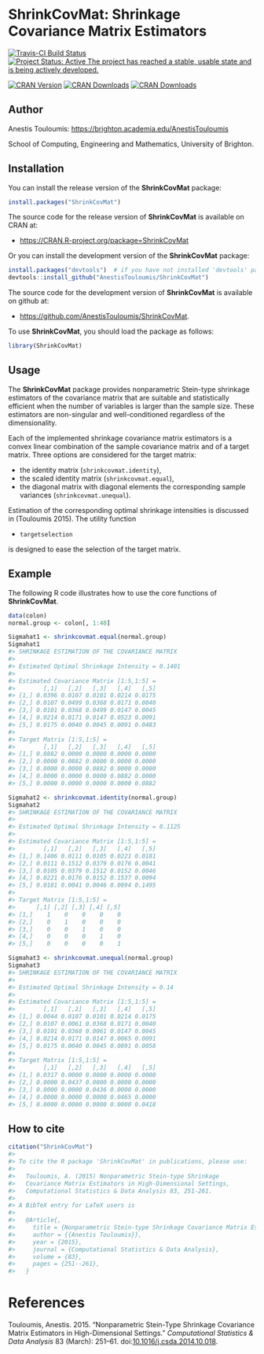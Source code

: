 <!-- README.md is generated from README.Rmd. Please edit that file -->
ShrinkCovMat: Shrinkage Covariance Matrix Estimators
====================================================

[![Travis-CI Build Status](https://travis-ci.org/AnestisTouloumis/ShrinkCovMat.svg?branch=master)](https://travis-ci.org/AnestisTouloumis/ShrinkCovMat) [![Project Status: Active The project has reached a stable, usable state and is being actively developed.](http://www.repostatus.org/badges/latest/active.svg)](http://www.repostatus.org/#active)

[![CRAN Version](http://www.r-pkg.org/badges/version/ShrinkCovMat?color=blue)](https://CRAN.R-project.org/package=ShrinkCovMat) [![CRAN Downloads](http://cranlogs.r-pkg.org/badges/grand-total/ShrinkCovMat?color=blue)](http://cranlogs.r-pkg.org/badges/grand-total/ShrinkCovMat) [![CRAN Downloads](http://cranlogs.r-pkg.org/badges/ShrinkCovMat)](https://CRAN.R-project.org/package=ShrinkCovMat)

Author
------

Anestis Touloumis: <https://brighton.academia.edu/AnestisTouloumis>

School of Computing, Engineering and Mathematics, University of Brighton.

Installation
------------

You can install the release version of the **ShrinkCovMat** package:

``` r
install.packages("ShrinkCovMat")
```

The source code for the release version of **ShrinkCovMat** is available on CRAN at:

-   <https://CRAN.R-project.org/package=ShrinkCovMat>

Or you can install the development version of the **ShrinkCovMat** package:

``` r
install.packages("devtools")  # if you have not installed 'devtools' package
devtools::install_github("AnestisTouloumis/ShrinkCovMat")
```

The source code for the development version of **ShrinkCovMat** is available on github at:

-   <https://github.com/AnestisTouloumis/ShrinkCovMat>.

To use **ShrinkCovMat**, you should load the package as follows:

``` r
library(ShrinkCovMat)
```

Usage
-----

The **ShrinkCovMat** package provides nonparametric Stein-type shrinkage estimators of the covariance matrix that are suitable and statistically efficient when the number of variables is larger than the sample size. These estimators are non-singular and well-conditioned regardless of the dimensionality.

Each of the implemented shrinkage covariance matrix estimators is a convex linear combination of the sample covariance matrix and of a target matrix. Three options are considered for the target matrix:

-   the identity matrix (`shrinkcovmat.identity`),
-   the scaled identity matrix (`shrinkcovmat.equal`),
-   the diagonal matrix with diagonal elements the corresponding sample variances (`shrinkcovmat.unequal`).

Estimation of the corresponding optimal shrinkage intensities is discussed in (Touloumis 2015). The utility function

-   `targetselection`

is designed to ease the selection of the target matrix.

Example
-------

The following R code illustrates how to use the core functions of **ShrinkCovMat**.

``` r
data(colon)
normal.group <- colon[, 1:40]

Sigmahat1 <- shrinkcovmat.equal(normal.group)
Sigmahat1
#> SHRINKAGE ESTIMATION OF THE COVARIANCE MATRIX 
#> 
#> Estimated Optimal Shrinkage Intensity = 0.1401 
#> 
#> Estimated Covariance Matrix [1:5,1:5] =
#>        [,1]   [,2]   [,3]   [,4]   [,5]
#> [1,] 0.0396 0.0107 0.0101 0.0214 0.0175
#> [2,] 0.0107 0.0499 0.0368 0.0171 0.0040
#> [3,] 0.0101 0.0368 0.0499 0.0147 0.0045
#> [4,] 0.0214 0.0171 0.0147 0.0523 0.0091
#> [5,] 0.0175 0.0040 0.0045 0.0091 0.0483
#> 
#> Target Matrix [1:5,1:5] =
#>        [,1]   [,2]   [,3]   [,4]   [,5]
#> [1,] 0.0882 0.0000 0.0000 0.0000 0.0000
#> [2,] 0.0000 0.0882 0.0000 0.0000 0.0000
#> [3,] 0.0000 0.0000 0.0882 0.0000 0.0000
#> [4,] 0.0000 0.0000 0.0000 0.0882 0.0000
#> [5,] 0.0000 0.0000 0.0000 0.0000 0.0882

Sigmahat2 <- shrinkcovmat.identity(normal.group)
Sigmahat2
#> SHRINKAGE ESTIMATION OF THE COVARIANCE MATRIX 
#> 
#> Estimated Optimal Shrinkage Intensity = 0.1125 
#> 
#> Estimated Covariance Matrix [1:5,1:5] =
#>        [,1]   [,2]   [,3]   [,4]   [,5]
#> [1,] 0.1406 0.0111 0.0105 0.0221 0.0181
#> [2,] 0.0111 0.1512 0.0379 0.0176 0.0041
#> [3,] 0.0105 0.0379 0.1512 0.0152 0.0046
#> [4,] 0.0221 0.0176 0.0152 0.1537 0.0094
#> [5,] 0.0181 0.0041 0.0046 0.0094 0.1495
#> 
#> Target Matrix [1:5,1:5] =
#>      [,1] [,2] [,3] [,4] [,5]
#> [1,]    1    0    0    0    0
#> [2,]    0    1    0    0    0
#> [3,]    0    0    1    0    0
#> [4,]    0    0    0    1    0
#> [5,]    0    0    0    0    1

Sigmahat3 <- shrinkcovmat.unequal(normal.group)
Sigmahat3
#> SHRINKAGE ESTIMATION OF THE COVARIANCE MATRIX 
#> 
#> Estimated Optimal Shrinkage Intensity = 0.14 
#> 
#> Estimated Covariance Matrix [1:5,1:5] =
#>        [,1]   [,2]   [,3]   [,4]   [,5]
#> [1,] 0.0044 0.0107 0.0101 0.0214 0.0175
#> [2,] 0.0107 0.0061 0.0368 0.0171 0.0040
#> [3,] 0.0101 0.0368 0.0061 0.0147 0.0045
#> [4,] 0.0214 0.0171 0.0147 0.0065 0.0091
#> [5,] 0.0175 0.0040 0.0045 0.0091 0.0058
#> 
#> Target Matrix [1:5,1:5] =
#>        [,1]   [,2]   [,3]   [,4]   [,5]
#> [1,] 0.0317 0.0000 0.0000 0.0000 0.0000
#> [2,] 0.0000 0.0437 0.0000 0.0000 0.0000
#> [3,] 0.0000 0.0000 0.0436 0.0000 0.0000
#> [4,] 0.0000 0.0000 0.0000 0.0465 0.0000
#> [5,] 0.0000 0.0000 0.0000 0.0000 0.0418
```

How to cite
-----------

``` r
citation("ShrinkCovMat")
#> 
#> To cite the R package 'ShrinkCovMat' in publications, please use:
#> 
#>   Touloumis, A. (2015) Nonparametric Stein-type Shrinkage
#>   Covariance Matrix Estimators in High-Dimensional Settings,
#>   Computational Statistics & Data Analysis 83, 251-261.
#> 
#> A BibTeX entry for LaTeX users is
#> 
#>   @Article{,
#>     title = {Nonparametric Stein-type Shrinkage Covariance Matrix Estimators in High-Dimensional Settings},
#>     author = {{Anestis Touloumis}},
#>     year = {2015},
#>     journal = {Computational Statistics & Data Analysis},
#>     volume = {83},
#>     pages = {251--261},
#>   }
```

References
==========

Touloumis, Anestis. 2015. “Nonparametric Stein-Type Shrinkage Covariance Matrix Estimators in High-Dimensional Settings.” *Computational Statistics & Data Analysis* 83 (March): 251–61. doi:[10.1016/j.csda.2014.10.018](https://doi.org/10.1016/j.csda.2014.10.018).
